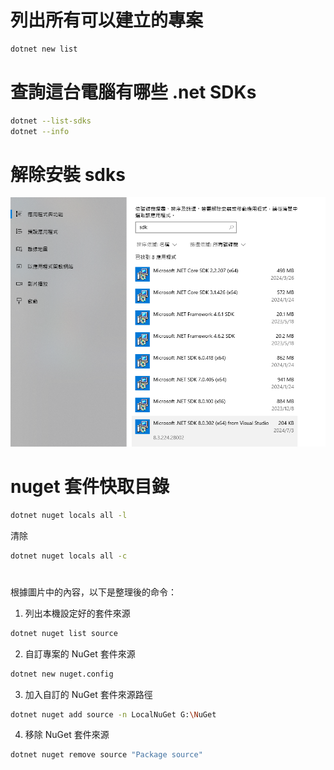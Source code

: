 # 列出所有可以建立的專案 
```sh
dotnet new list
```

# 查詢這台電腦有哪些 .net SDKs
```sh
dotnet --list-sdks
dotnet --info

```


# 解除安裝 sdks
![Alt text](image.png)



# nuget 套件快取目錄
```sh
dotnet nuget locals all -l
```

清除
```sh
dotnet nuget locals all -c
```



# 


根據圖片中的內容，以下是整理後的命令：

1. 列出本機設定好的套件來源

```sh
dotnet nuget list source
```

2. 自訂專案的 NuGet 套件來源

```sh
dotnet new nuget.config
```

3. 加入自訂的 NuGet 套件來源路徑

```sh
dotnet nuget add source -n LocalNuGet G:\NuGet
```

4. 移除 NuGet 套件來源
```sh
dotnet nuget remove source "Package source"
```